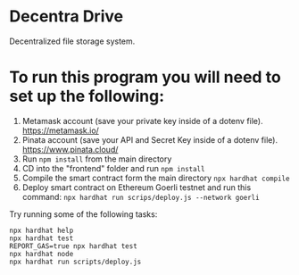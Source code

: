 # Decentra Drive

Decentralized file storage system.

###

# To run this program you will need to set up the following:
1. Metamask account (save your private key inside of a dotenv file). https://metamask.io/
2. Pinata account (save your API and Secret Key inside of a dotenv file). https://www.pinata.cloud/
3. Run `npm install` from the main directory
4. CD into the "frontend" folder and run `npm install`
5. Compile the smart contract form the main directory `npx hardhat compile`
6. Deploy smart contract on Ethereum Goerli testnet and run this command: `npx hardhat run scrips/deploy.js --network goerli`

Try running some of the following tasks:

```shell
npx hardhat help
npx hardhat test
REPORT_GAS=true npx hardhat test
npx hardhat node
npx hardhat run scripts/deploy.js
```
